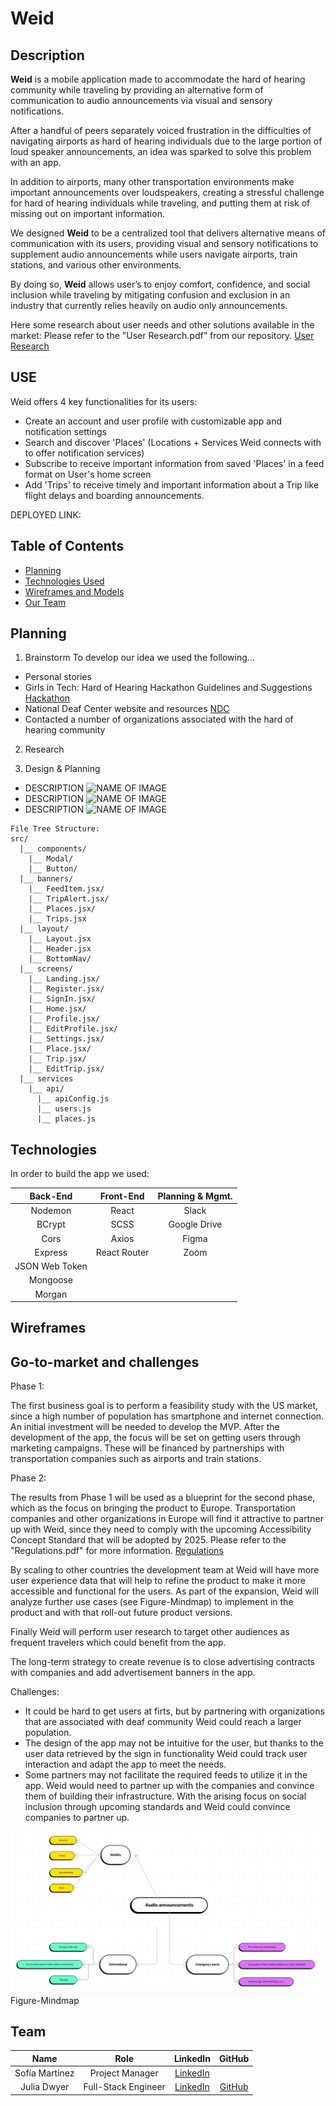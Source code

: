 # Weid

## Description

<strong>Weid</strong> is a mobile application made to accommodate the hard of hearing community while traveling by providing an alternative form of communication to audio announcements via visual and sensory notifications. 

After a handful of peers separately voiced frustration in the difficulties of navigating airports as hard of hearing individuals due to the large portion of loud speaker announcements, an idea was sparked to solve this problem with an app.

In addition to airports, many other transportation environments make important announcements over loudspeakers, creating a stressful challenge for hard of hearing individuals while traveling, and putting them at risk of missing out on important information.

We designed <strong>Weid</strong> to be a centralized tool that delivers alternative means of communication with its users, providing visual and sensory notifications to supplement audio announcements while users navigate airports, train stations, and various other environments.

By doing so, <strong>Weid</strong> allows user’s to enjoy comfort, confidence, and social inclusion while traveling by mitigating confusion and exclusion in an industry that currently relies heavily on audio only announcements.

Here some research about user needs and other solutions available in the market: Please refer to the "User Research.pdf" from our repository.
[User Research](https://github.com/gooliajulia/Hard-of-Hearing-Hackathon/blob/main/User%20Research.pdf)


## USE 
Weid offers 4 key functionalities for its users:
- Create an account and user profile with customizable app and notification settings
- Search and discover 'Places' (Locations + Services Weid connects with to offer notification services) 
- Subscribe to receive important information from saved 'Places' in a feed format on User's home screen
- Add 'Trips' to receive timely and important information about a Trip like flight delays and boarding announcements. 


DEPLOYED LINK:


## Table of Contents

- [Planning](#planning)
- [Technologies Used](#technologies)
- [Wireframes and Models](#wireframes)
- [Our Team](#team)

## Planning

1. Brainstorm
To develop our idea we used the following...
- Personal stories
- Girls in Tech: Hard of Hearing Hackathon Guidelines and Suggestions [Hackathon](https://hard-of-hearing-hackathon.devpost.com/)
- National Deaf Center website and resources [NDC](https://www.nationaldeafcenter.org/)
- Contacted a number of organizations associated with the hard of hearing community

2. Research

3. Design & Planning



- DESCRIPTION
  ![NAME OF IMAGE](/IMG.png)
- DESCRIPTION
  ![NAME OF IMAGE](/IMG.png)
- DESCRIPTION
  ![NAME OF IMAGE](/IMG.png)



```
File Tree Structure:
src/
  |__ components/
    |__ Modal/
    |__ Button/
  |__ banners/
    |__ FeedItem.jsx/
    |__ TripAlert.jsx/
    |__ Places.jsx/
    |__ Trips.jsx
  |__ layout/
    |__ Layout.jsx
    |__ Header.jsx
    |__ BottomNav/
  |__ screens/
    |__ Landing.jsx/
    |__ Register.jsx/
    |__ SignIn.jsx/
    |__ Home.jsx/
    |__ Profile.jsx/
    |__ EditProfile.jsx/
    |__ Settings.jsx/
    |__ Place.jsx/
    |__ Trip.jsx/
    |__ EditTrip.jsx/
  |__ services
    |__ api/
      |__ apiConfig.js
      |__ users.js
      |__ places.js
```

## Technologies

In order to build the app we used:

|    Back-End    |  Front-End   | Planning & Mgmt. |
| :------------: | :----------: | :-------------: |
|    Nodemon     |     React    |      Slack      |
|     BCrypt     |     SCSS     |  Google Drive   |
|      Cors      |     Axios    |      Figma      |
|    Express     | React Router |      Zoom       |
| JSON Web Token |              |                 |
|    Mongoose    |              |                 |
|     Morgan     |              |                 |

## Wireframes


## Go-to-market and challenges

Phase 1: 

The first business goal is to perform a feasibility study with the US market, since a high number of population has smartphone and internet connection. An initial investment will be needed to develop the MVP. After the development of the app, the focus will be set on getting users through marketing campaigns. These will be financed by partnerships with transportation companies such as airports and train stations.

Phase 2:

The results from Phase 1 will be used as a blueprint for the second phase, which as the focus on bringing the product to Europe. Transportation companies and other organizations in Europe will find it attractive to partner up with Weid, since they need to comply with the upcoming Accessibility Concept Standard that will be adopted by 2025. Please refer to the "Regulations.pdf" for more information. [Regulations](https://github.com/gooliajulia/Hard-of-Hearing-Hackathon/blob/main/Regulations.pdf)

By scaling to other countries the development team at Weid will have more user experience data that will help to refine the product to make it more accessible and functional for the users. As part of the expansion, Weid will analyze further use cases (see Figure-Mindmap) to implement in the product and with that roll-out future product versions. 

Finally Weid will perform user research to target other audiences as frequent travelers which could benefit from the app. 

The long-term strategy to create revenue is to close advertising contracts with companies and add advertisement banners in the app.  

Challenges: 
- It could be hard to get users at firts, but by partnering with organizations that are associated with deaf community Weid could reach a larger population. 
- The design of the app may not be intuitive for the user, but thanks to the user data retrieved by the sign in functionality Weid could track user interaction and adapt the app to meet the needs. 
- Some partners may not facilitate the required feeds to utilize it in the app. Weid would need to partner up with the companies and convince them of building their infrastructure. With the arising focus on social inclusion through upcoming standards and Weid could convince companies to partner up. 

![F](https://github.com/gooliajulia/Hard-of-Hearing-Hackathon/blob/main/mindmap.JPG)
Figure-Mindmap

## Team

| Name | Role | LinkedIn | GitHub |
|:----:|:--------:|:-------:| :----:|
| Sofía Martinez | Project Manager | [LinkedIn](https://www.linkedin.com/in/sofia-martinez-gomez-8b5534136/)| 
| Julia Dwyer | Full-Stack Engineer |[LinkedIn](https://www.linkedin.com/in/julia-dwyer-software-engineer/)| [GitHub](https://github.com/gooliajulia)|



